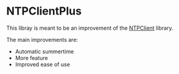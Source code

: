 # NTPClientPlus
This libray is meant to be an improvement of the [NTPClient](https://github.com/arduino-libraries/NTPClient) library.

The main improvements are:
- Automatic summertime
- More feature
- Improved ease of use